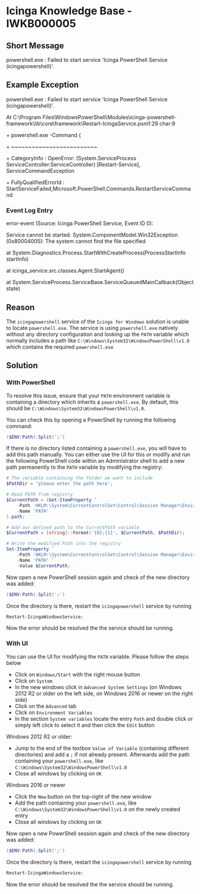 # Icinga Knowledge Base - IWKB000005

## Short Message

powershell.exe : Failed to start service 'Icinga PowerShell Service (icingapowershell)'.

## Example Exception

powershell.exe : Failed to start service 'Icinga PowerShell Service (icingapowershell)'.

At C:\Program
Files\WindowsPowerShell\Modules\icinga-powershell-framework\lib\core\framework\Restart-IcingaService.psm1:29 char:9

\+         powershell.exe -Command {

\+         ~~~~~~~~~~~~~~~~~~~~~~~~~

\+ CategoryInfo          : OpenError: (System.ServiceProcess ServiceController:ServiceController) [Restart-Service], ServiceCommandException

\+ FullyQualifiedErrorId :
StartServiceFailed,Microsoft.PowerShell.Commands.RestartServiceCommand

### Event Log Entry

error-event (Source: Icinga
PowerShell Service, Event ID 0):

Service cannot be started. System.ComponentModel.Win32Exception
(0x80004005): The system cannot find the file specified

at System.Diagnostics.Process.StartWithCreateProcess(ProcessStartInfo
startInfo)

at icinga_service.src.classes.Agent.StartAgent()

at System.ServiceProcess.ServiceBase.ServiceQueuedMainCallback(Object
state)

## Reason

The `icingapowershell` service of the `Icinga for Windows` solution is unable to locate `powershell.exe`. The service is using `powershell.exe` natively without any directory configuration and looking up the `PATH` variable which normally includes a path like `C:\Windows\System32\WindowsPowerShell\v1.0` which contains the required `powershell.exe`

## Solution

### With PowerShell

To resolve this issue, ensure that your `PATH` environment variable is containing a directory which inherits a `powershell.exe`. By default, this should be `C:\Windows\System32\WindowsPowerShell\v1.0`.

You can check this by opening a PowerShell by running the following command:

```powershell
($ENV:Path).Split(';')
```

If there is no directory listed containing a `powershell.exe`, you will have to add this path manually. You can either use the UI for this or modify and run the following PowerShell code within an Administrator shell to add a new path permanently to the `PATH` variable by modifying the registry:

```powershell
# The variable containing the folder we want to include
$PathDir = 'please enter the path here';

# Read PATH from registry
$CurrentPath = (Get-ItemProperty `
    -Path 'HKLM:\System\CurrentControlSet\Control\Session Manager\Environment' `
    -Name 'PATH'
).path;

# Add our defined path to the CurrentPath variable
$CurrentPath = [string]::Format('{0};{1}', $CurrentPath, $PathDir);

# Write the modified Path into the registry
Set-ItemProperty `
    -Path 'HKLM:\System\CurrentControlSet\Control\Session Manager\Environment' `
    -Name 'PATH' `
    -Value $CurrentPath;
```

Now open a new PowerShell session again and check of the new directory was added:

```powershell
($ENV:Path).Split(';')
```

Once the directory is there, restart the `icingapowershell` service by running

```powershell
Restart-IcingaWindowsService;
```

Now the error should be resolved the the service should be running.

### With UI

You can use the UI for modifying the `PATH` variable. Please follow the steps below

* Click on `Windows/Start` with the right mouse button
* Click on `System`
* In the new windows click in `Advanced System Settings` (on Windows 2012 R2 or older on the left side, on Windows 2016 or newer on the right side)
* Click on the `Advanced` tab
* Click on `Environment Variables`
* In the section `System variables` locate the entry `Path` and double click or simply left click to select it and then click the `Edit` button

Windows 2012 R2 or older:

* Jump to the end of the textbox `Value of Variable` (containing different directories) and add a `;` if not already present. Afterwards add the path containing your `powershell.exe`, like `C:\Windows\System32\WindowsPowerShell\v1.0`
* Close all windows by clicking on `OK`

Windows 2016 or newer

* Click the `New` button on the top-right of the new window
* Add the path containing your `powershell.exe`, like `C:\Windows\System32\WindowsPowerShell\v1.0` on the newly created entry
* Close all windows by clicking on `OK`

Now open a new PowerShell session again and check of the new directory was added:

```powershell
($ENV:Path).Split(';')
```

Once the directory is there, restart the `icingapowershell` service by running

```powershell
Restart-IcingaWindowsService;
```

Now the error should be resolved the the service should be running.
